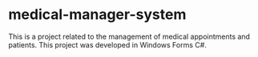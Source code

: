 # medical-manager-system
This is a project related to the management of medical appointments and patients. This project was developed in Windows Forms C#.
